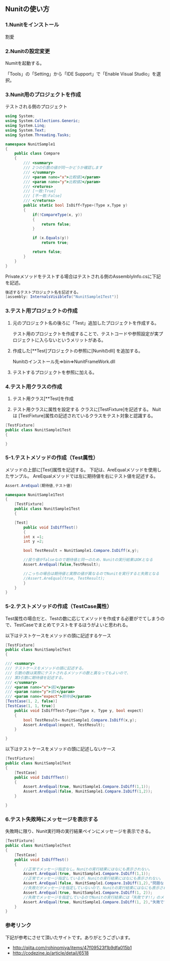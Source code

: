 ## Nunitの使い方

### 1.Nunitをインストール
割愛

### 2.Nunitの設定変更
Numitを起動する。

「Tools」の「Setting」から「IDE Support」で「Enable Visual Studio」を選択。

### 3.Nunit用のプロジェクトを作成

テストされる側のプロジェクト

```csharp
using System;
using System.Collections.Generic;
using System.Linq;
using System.Text;
using System.Threading.Tasks;

namespace NunitSample1
{
    public class Compare
    {
        /// <summary>
        /// 2つの引数の値が同一かどうか確認します
        /// </summary>
        /// <param name="x">比較値1</param>
        /// <param name="y">比較値2</param>
        /// <returns>
        /// [一致:True]
        /// [不一致:False]
        /// </returns>
        public static bool IsDiff<Type>(Type x,Type y)
        {
            if(!CompareType(x, y))
            {
                return false;
            }

            if (x.Equals(y))
                return true;

            return false;
        }
    }
}

```

Privateメソッドをテストする場合はテストされる側のAssemblyInfo.csに下記を記述。

```csharp
後述するテストプロジェクト名を記述する。
[assembly: InternalsVisibleTo("NunitSample1Test")]
```

### 3.テスト用プロジェクトの作成

 1. 元のプロジェクト名の後ろに「Test」追加したプロジェクトを作成する。

    テスト用のプロジェクトを作成することで、テストコードや参照設定が実プロジェクトに入らないというメリットがある。

 2. 作成した[**Test]プロジェクトの参照に[Nunitのdll] を追加する。

     Nunitのインストール先⇒bin⇒NunitFrameWork.dll

 3. テストするプロジェクトを参照に加える。

### 4.テスト用クラスの作成
 1. テスト用クラス[**Test]を作成

 2. テスト用クラスに属性を設定する
    クラスに[TestFixture]を記述する。
    Nuitは [TestFixture]属性の記述されているクラスをテスト対象と認識する。

```csharp
[TestFixture]
public class NunitSample1Test
{

}

```

### 5-1.テストメソッドの作成（Test属性）

メソッドの上部に[Test]属性を記述する。
下記は、AreEqualメソッドを使用したサンプル。
AreEqualメソッドでは左に期待値を右にテスト値を記述する。

```csharp
Assert.AreEqual(期待値,テスト値)
```

```csharp
namespace NunitSample1Test
{
    [TestFixture]
    public class NunitSample1Test
    {

    [Test]
        public void IsDiffTest()
        {
        int x =1;
        int y =2;

        bool TestResult = NunitSample1.Compare.IsDiff(x,y);

        //戻り値がfalseなので期待値と同一のため、Nunitの実行結果はOKとなる
        Assert.AreEqual(false,TestResult);

        //こっちの場合は期待値と実際の値が異なるのでNunitを実行すると失敗となる
        //Assert.AreEqual(true, TestResult);
        }
    }
}
```

### 5-2.テストメソッドの作成（TestCase属性）

Test属性の場合だと、Testの数に応じてメソッドを作成する必要がでてしまうので、TestCaseでまとめてテストをするほうがよいと思われる。

以下はテストケースをメソッドの頭に記述するケース
```csharp
[TestFixture]
public class NunitSample1Test
{

/// <summary>
/// テストケースをメソッドの頭に記述する。
/// 引数の数は実際にテストされるメソッドの数と異なってもよいので、
/// 第3引数に期待値を記述する。
/// </summary>
/// <param name="x">値2</param>
/// <param name="y">値1</param>
/// <param name="expect">期待値</param>
[TestCase(1, 2, false)]
[TestCase(1, 1, true)]
    public void IsDiffTest<Type>(Type x, Type y, bool expect)
    {
        bool TestResult= NunitSample1.Compare.IsDiff(x,y);
        Assert.AreEqual(expect, TestResult);
    }

}
```

以下はテストケースをメソッドの頭に記述しないケース
```csharp
[TestFixture]
public class NunitSample1Test
{
    [TestCase]
    public void IsDiffTest()
    {
        Assert.AreEqual(true, NunitSample1.Compare.IsDiff(1,1));
        Assert.AreEqual(false, NunitSample1.Compare.IsDiff(1,2));
    }

}
```


### 6.テスト失敗時にメッセージを表示する
失敗時に限り、Nunit実行時の実行結果ペインにメッセージを表示できる。
```csharp
[TestFixture]
public class NunitSample1Test
{
    [TestCase]
    public void IsDiffTest()
    {
        //正常でメッセージ指定なし。Nunitの実行結果にはなにも表示されない。
        Assert.AreEqual(true, NunitSample1.Compare.IsDiff(1,1));
        //正常でメッセージ指定しているが、Nunitの実行結果にはなにも表示されない。
        Assert.AreEqual(false, NunitSample1.Compare.IsDiff(1,2),"問題なし!!");
        //失敗だがメッセージを指定していないので、Nunitの実行結果にはなにも表示されない。
        Assert.AreEqual(true, NunitSample1.Compare.IsDiff(1, 2));
        //失敗でメッセージを指定しているのでNunitの実行結果には「失敗です!!」のメッセージが表示される。
        Assert.AreEqual(true, NunitSample1.Compare.IsDiff(1, 2),"失敗です!!");
    }
}
```


### 参考リンク
下記が参考にさせて頂いたサイトです。ありがとうございます。
* http://qiita.com/rohinomiya/items/47f09523f1b9dfa015b1
* http://codezine.jp/article/detail/6518
